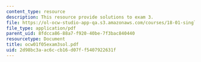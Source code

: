 ```yaml
---
content_type: resource
description: This resource provide solutions to exam 3.
file: https://ol-ocw-studio-app-qa.s3.amazonaws.com/courses/18-01-single-variable-calculus-fall-2005/2d98bc3aac6ccb16d07ff5407922631f_ocw01f05exam3sol.pdf
file_type: application/pdf
parent_uid: 8fdcca86-88a7-f920-40be-7f3bac840440
resourcetype: Document
title: ocw01f05exam3sol.pdf
uid: 2d98bc3a-ac6c-cb16-d07f-f5407922631f
---
```

